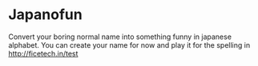 # Japanofun

Convert your boring normal name into something funny in japanese alphabet. You can create your name for now and play it for the spelling in http://ficetech.in/test 

